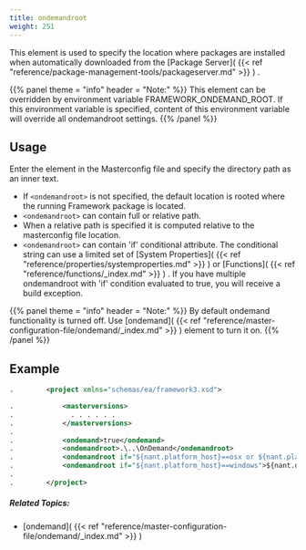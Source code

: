 ```yaml
---
title: ondemandroot
weight: 251
---
```


This element is used to specify the location where packages are installed when automatically downloaded from the [Package Server]( {{< ref "reference/package-management-tools/packageserver.md" >}} ) .


{{% panel theme = "info" header = "Note:" %}}
This element can be overridden by environment variable FRAMEWORK_ONDEMAND_ROOT.  If this environment variable is specified, content of this environment variable will
override all ondemandroot settings.
{{% /panel %}}
<a name="Usage"></a>
## Usage ##

Enter the element in the Masterconfig file and specify the directory path as an inner text.

 - If  `<ondemandroot>`  is not specified, the default location is rooted where the running Framework package is located.
 - `<ondemandroot>` can contain full or relative path.
 - When a relative path is specified it is computed relative to the masterconfig file location.
 - `<ondemandroot>`  can contain &#39;if&#39; conditional attribute.  The conditional string can use a limited set of  [System Properties]( {{< ref "reference/properties/systemproperties.md" >}} )  or  [Functions]( {{< ref "reference/functions/_index.md" >}} ) .  If you have multiple ondemandroot with &#39;if&#39; condition evaluated to true, you will receive a build exception.


{{% panel theme = "info" header = "Note:" %}}
By default ondemand functionality is turned off. Use  [ondemand]( {{< ref "reference/master-configuration-file/ondemand/_index.md" >}} )  element to turn it on.
{{% /panel %}}
## Example ##


```xml
.        <project xmlns="schemas/ea/framework3.xsd">

.            <masterversions>
.              . . . . . .
.            </masterversions>
.
.            <ondemand>true</ondemand>
.            <ondemandroot>.\..\OnDemand</ondemandroot>
.            <ondemandroot if="${nant.platform_host}==osx or ${nant.platform_host}==unix">~/packages/ondemand</ondemandroot>
.            <ondemandroot if="${nant.platform_host}==windows">${nant.drive}\packages\ondemand</ondemandroot>
.
.        </project>
```

##### Related Topics: #####
-  [ondemand]( {{< ref "reference/master-configuration-file/ondemand/_index.md" >}} ) 
